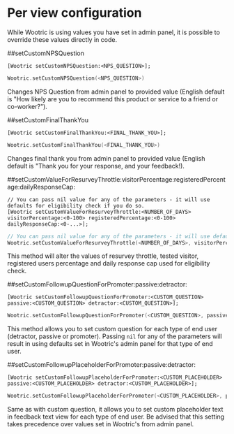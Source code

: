 # Per view configuration

While Wootric is using values you have set in admin panel, it is possible to override these values directly in code.

##setCustomNPSQuestion
```objective_c
[Wootric setCustomNPSQuestion:<NPS_QUESTION>];
```
```swift
Wootric.setCustomNPSQuestion(<NPS_QUESTION>)
```
Changes NPS Question from admin panel to provided value (English default is "How likely are you to recommend this product or service to a friend or co-worker?").

##setCustomFinalThankYou
```objective_c
[Wootric setCustomFinalThankYou:<FINAL_THANK_YOU>];
```
```swift
Wootric.setCustomFinalThankYou(<FINAL_THANK_YOU>)
```
Changes final thank you from admin panel to provided value (English default is "Thank you for your response, and your feedback!).

##setCustomValueForResurveyThrottle:visitorPercentage:registeredPercentage:dailyResponseCap:
```objective_c
// You can pass nil value for any of the parameters - it will use defaults for eligibility check if you do so.
[Wootric setCustomValueForResurveyThrottle:<NUMBER_OF_DAYS> visitorPercentage:<0-100> registeredPercentage:<0-100> dailyResponseCap:<0-...>];
```
```swift
// You can pass nil value for any of the parameters - it will use defaults for eligibility check if you do so.
Wootric.setCustomValueForResurveyThrottle(<NUMBER_OF_DAYS>, visitorPercentage:<0-100>, registeredPercentage:<0-100>, dailyResponseCap:<0-...>)
```
This method will alter the values of resurvey throttle, tested visitor, registered users percentage and daily response cap used for eligibility check.

##setCustomFollowupQuestionForPromoter:passive:detractor:
```objective_c
[Wootric setCustomFollowupQuestionForPromoter:<CUSTOM_QUESTION> passive:<CUSTOM_QUESTION> detractor:<CUSTOM_QUESTION>];
```
```swift
Wootric.setCustomFollowupQuestionForPromoter(<CUSTOM_QUESTION>, passive:<CUSTOM_QUESTION>, detractor:<CUSTOM_QUESTION>)
```
This method allows you to set custom question for each type of end user (detractor, passive or promoter). Passing ```nil``` for any of the parameters will result in using defaults set in Wootric's admin panel for that type of end user.

##setCustomFollowupPlaceholderForPromoter:passive:detractor:
```objective_c
[Wootric setCustomFollowupPlaceholderForPromoter:<CUSTOM_PLACEHOLDER> passive:<CUSTOM_PLACEHOLDER> detractor:<CUSTOM_PLACEHOLDER>];
```
```swift
Wootric.setCustomFollowupPlaceholderForPromoter(<CUSTOM_PLACEHOLDER>, passive:<CUSTOM_PLACEHOLDER>, detractor:<CUSTOM_PLACEHOLDER>)
```
Same as with custom question, it allows you to set custom placeholder text in feedback text view for each type of end user. Be advised that this setting takes precedence over values set in Wootric's from admin panel.